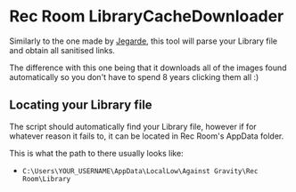 # Rec Room LibraryCacheDownloader
Similarly to the one made by [Jegarde](https://github.com/Jegarde/RecRoom-Library-Cache-Tool), this tool will parse your Library file and obtain all sanitised links.

The difference with this one being that it downloads all of the images found automatically so you don't have to spend 8 years clicking them all :)

## Locating your Library file
The script should automatically find your Library file, however if for whatever reason it fails to, it can be located in Rec Room's AppData folder. 

This is what the path to there usually looks like:
- `C:\Users\YOUR_USERNAME\AppData\LocalLow\Against Gravity\Rec Room\Library`

